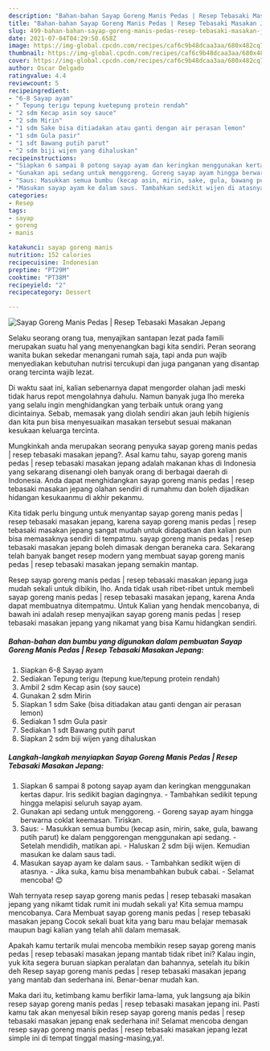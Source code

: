 ```yaml
---
description: "Bahan-bahan Sayap Goreng Manis Pedas | Resep Tebasaki Masakan Jepang yang enak dan Mudah Dibuat"
title: "Bahan-bahan Sayap Goreng Manis Pedas | Resep Tebasaki Masakan Jepang yang enak dan Mudah Dibuat"
slug: 499-bahan-bahan-sayap-goreng-manis-pedas-resep-tebasaki-masakan-jepang-yang-enak-dan-mudah-dibuat
date: 2021-07-04T04:29:50.658Z
image: https://img-global.cpcdn.com/recipes/caf6c9b48dcaa3aa/680x482cq70/sayap-goreng-manis-pedas-resep-tebasaki-masakan-jepang-foto-resep-utama.jpg
thumbnail: https://img-global.cpcdn.com/recipes/caf6c9b48dcaa3aa/680x482cq70/sayap-goreng-manis-pedas-resep-tebasaki-masakan-jepang-foto-resep-utama.jpg
cover: https://img-global.cpcdn.com/recipes/caf6c9b48dcaa3aa/680x482cq70/sayap-goreng-manis-pedas-resep-tebasaki-masakan-jepang-foto-resep-utama.jpg
author: Oscar Delgado
ratingvalue: 4.4
reviewcount: 5
recipeingredient:
- "6-8 Sayap ayam"
- " Tepung terigu tepung kuetepung protein rendah"
- "2 sdm Kecap asin soy sauce"
- "2 sdm Mirin"
- "1 sdm Sake bisa ditiadakan atau ganti dengan air perasan lemon"
- "1 sdm Gula pasir"
- "1 sdt Bawang putih parut"
- "2 sdm biji wijen yang dihaluskan"
recipeinstructions:
- "Siapkan 6 sampai 8 potong sayap ayam dan keringkan menggunakan kertas dapur. Iris sedikit bagian dagingnya. Tambahkan sedikit tepung hingga melapisi seluruh sayap ayam."
- "Gunakan api sedang untuk menggoreng. Goreng sayap ayam hingga berwarna coklat keemasan. Tiriskan."
- "Saus: Masukkan semua bumbu (kecap asin, mirin, sake, gula, bawang putih parut) ke dalam penggorengan menggunakan api sedang. Setelah mendidih, matikan api. Haluskan 2 sdm biji wijen. Kemudian masukan ke dalam saus tadi."
- "Masukan sayap ayam ke dalam saus. Tambahkan sedikit wijen di atasnya. Jika suka, kamu bisa menambahkan bubuk cabai.  Selamat mencoba! 😊"
categories:
- Resep
tags:
- sayap
- goreng
- manis

katakunci: sayap goreng manis 
nutrition: 152 calories
recipecuisine: Indonesian
preptime: "PT29M"
cooktime: "PT38M"
recipeyield: "2"
recipecategory: Dessert

---
```



![Sayap Goreng Manis Pedas | Resep Tebasaki Masakan Jepang](https://img-global.cpcdn.com/recipes/caf6c9b48dcaa3aa/680x482cq70/sayap-goreng-manis-pedas-resep-tebasaki-masakan-jepang-foto-resep-utama.jpg)

Selaku seorang orang tua, menyajikan santapan lezat pada famili merupakan suatu hal yang menyenangkan bagi kita sendiri. Peran seorang  wanita bukan sekedar menangani rumah saja, tapi anda pun wajib menyediakan kebutuhan nutrisi tercukupi dan juga panganan yang disantap orang tercinta wajib lezat.

Di waktu  saat ini, kalian sebenarnya dapat mengorder olahan jadi meski tidak harus repot mengolahnya dahulu. Namun banyak juga lho mereka yang selalu ingin menghidangkan yang terbaik untuk orang yang dicintainya. Sebab, memasak yang diolah sendiri akan jauh lebih higienis dan kita pun bisa menyesuaikan masakan tersebut sesuai makanan kesukaan keluarga tercinta. 



Mungkinkah anda merupakan seorang penyuka sayap goreng manis pedas | resep tebasaki masakan jepang?. Asal kamu tahu, sayap goreng manis pedas | resep tebasaki masakan jepang adalah makanan khas di Indonesia yang sekarang disenangi oleh banyak orang di berbagai daerah di Indonesia. Anda dapat menghidangkan sayap goreng manis pedas | resep tebasaki masakan jepang olahan sendiri di rumahmu dan boleh dijadikan hidangan kesukaanmu di akhir pekanmu.

Kita tidak perlu bingung untuk menyantap sayap goreng manis pedas | resep tebasaki masakan jepang, karena sayap goreng manis pedas | resep tebasaki masakan jepang sangat mudah untuk didapatkan dan kalian pun bisa memasaknya sendiri di tempatmu. sayap goreng manis pedas | resep tebasaki masakan jepang boleh dimasak dengan beraneka cara. Sekarang telah banyak banget resep modern yang membuat sayap goreng manis pedas | resep tebasaki masakan jepang semakin mantap.

Resep sayap goreng manis pedas | resep tebasaki masakan jepang juga mudah sekali untuk dibikin, lho. Anda tidak usah ribet-ribet untuk membeli sayap goreng manis pedas | resep tebasaki masakan jepang, karena Anda dapat membuatnya ditempatmu. Untuk Kalian yang hendak mencobanya, di bawah ini adalah resep menyajikan sayap goreng manis pedas | resep tebasaki masakan jepang yang nikamat yang bisa Kamu hidangkan sendiri.

<!--inarticleads1-->

##### Bahan-bahan dan bumbu yang digunakan dalam pembuatan Sayap Goreng Manis Pedas | Resep Tebasaki Masakan Jepang:

1. Siapkan 6-8 Sayap ayam
1. Sediakan  Tepung terigu (tepung kue/tepung protein rendah)
1. Ambil 2 sdm Kecap asin (soy sauce)
1. Gunakan 2 sdm Mirin
1. Siapkan 1 sdm Sake (bisa ditiadakan atau ganti dengan air perasan lemon)
1. Sediakan 1 sdm Gula pasir
1. Sediakan 1 sdt Bawang putih parut
1. Siapkan 2 sdm biji wijen yang dihaluskan




<!--inarticleads2-->

##### Langkah-langkah menyiapkan Sayap Goreng Manis Pedas | Resep Tebasaki Masakan Jepang:

1. Siapkan 6 sampai 8 potong sayap ayam dan keringkan menggunakan kertas dapur. Iris sedikit bagian dagingnya. - Tambahkan sedikit tepung hingga melapisi seluruh sayap ayam.
1. Gunakan api sedang untuk menggoreng. - Goreng sayap ayam hingga berwarna coklat keemasan. Tiriskan.
1. Saus: - Masukkan semua bumbu (kecap asin, mirin, sake, gula, bawang putih parut) ke dalam penggorengan menggunakan api sedang. - Setelah mendidih, matikan api. - Haluskan 2 sdm biji wijen. Kemudian masukan ke dalam saus tadi.
1. Masukan sayap ayam ke dalam saus. - Tambahkan sedikit wijen di atasnya. - Jika suka, kamu bisa menambahkan bubuk cabai.  - Selamat mencoba! 😊




Wah ternyata resep sayap goreng manis pedas | resep tebasaki masakan jepang yang nikamt tidak rumit ini mudah sekali ya! Kita semua mampu mencobanya. Cara Membuat sayap goreng manis pedas | resep tebasaki masakan jepang Cocok sekali buat kita yang baru mau belajar memasak maupun bagi kalian yang telah ahli dalam memasak.

Apakah kamu tertarik mulai mencoba membikin resep sayap goreng manis pedas | resep tebasaki masakan jepang mantab tidak ribet ini? Kalau ingin, yuk kita segera buruan siapkan peralatan dan bahannya, setelah itu bikin deh Resep sayap goreng manis pedas | resep tebasaki masakan jepang yang mantab dan sederhana ini. Benar-benar mudah kan. 

Maka dari itu, ketimbang kamu berfikir lama-lama, yuk langsung aja bikin resep sayap goreng manis pedas | resep tebasaki masakan jepang ini. Pasti kamu tak akan menyesal bikin resep sayap goreng manis pedas | resep tebasaki masakan jepang enak sederhana ini! Selamat mencoba dengan resep sayap goreng manis pedas | resep tebasaki masakan jepang lezat simple ini di tempat tinggal masing-masing,ya!.

